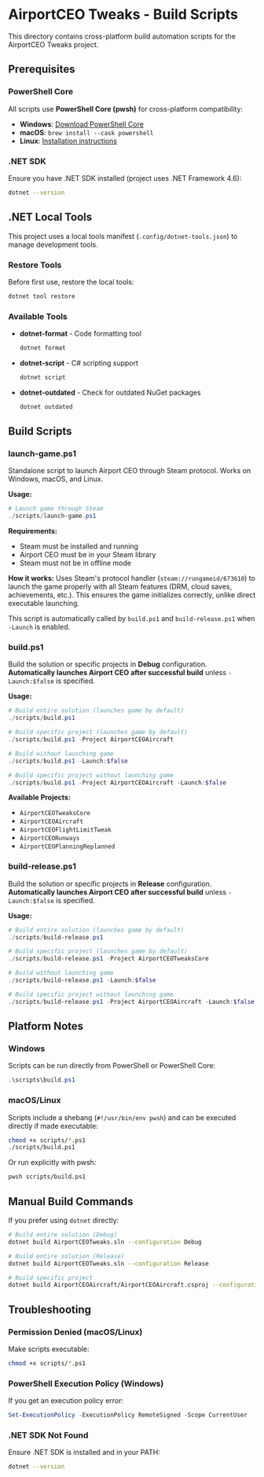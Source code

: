 # AirportCEO Tweaks - Build Scripts

This directory contains cross-platform build automation scripts for the AirportCEO Tweaks project.

## Prerequisites

### PowerShell Core

All scripts use **PowerShell Core (pwsh)** for cross-platform compatibility:

- **Windows**: [Download PowerShell Core](https://github.com/PowerShell/PowerShell#get-powershell)
- **macOS**: `brew install --cask powershell`
- **Linux**: [Installation instructions](https://docs.microsoft.com/en-us/powershell/scripting/install/installing-powershell-core-on-linux)

### .NET SDK

Ensure you have .NET SDK installed (project uses .NET Framework 4.6):

```bash
dotnet --version
```

## .NET Local Tools

This project uses a local tools manifest (`.config/dotnet-tools.json`) to manage development tools.

### Restore Tools

Before first use, restore the local tools:

```bash
dotnet tool restore
```

### Available Tools

- **dotnet-format** - Code formatting tool
  ```bash
  dotnet format
  ```
- **dotnet-script** - C# scripting support
  ```bash
  dotnet script
  ```
- **dotnet-outdated** - Check for outdated NuGet packages
  ```bash
  dotnet outdated
  ```

## Build Scripts

### launch-game.ps1

Standalone script to launch Airport CEO through Steam protocol. Works on Windows, macOS, and Linux.

**Usage:**

```powershell
# Launch game through Steam
./scripts/launch-game.ps1
```

**Requirements:**

- Steam must be installed and running
- Airport CEO must be in your Steam library
- Steam must not be in offline mode

**How it works:**
Uses Steam's protocol handler (`steam://rungameid/673610`) to launch the game properly with all Steam features (DRM, cloud saves, achievements, etc.). This ensures the game initializes correctly, unlike direct executable launching.

This script is automatically called by `build.ps1` and `build-release.ps1` when `-Launch` is enabled.

### build.ps1

Build the solution or specific projects in **Debug** configuration. **Automatically launches Airport CEO after successful build** unless `-Launch:$false` is specified.

**Usage:**

```powershell
# Build entire solution (launches game by default)
./scripts/build.ps1

# Build specific project (launches game by default)
./scripts/build.ps1 -Project AirportCEOAircraft

# Build without launching game
./scripts/build.ps1 -Launch:$false

# Build specific project without launching game
./scripts/build.ps1 -Project AirportCEOAircraft -Launch:$false
```

**Available Projects:**

- `AirportCEOTweaksCore`
- `AirportCEOAircraft`
- `AirportCEOFlightLimitTweak`
- `AirportCEORunways`
- `AirportCEOPlanningReplanned`

### build-release.ps1

Build the solution or specific projects in **Release** configuration. **Automatically launches Airport CEO after successful build** unless `-Launch:$false` is specified.

**Usage:**

```powershell
# Build entire solution (launches game by default)
./scripts/build-release.ps1

# Build specific project (launches game by default)
./scripts/build-release.ps1 -Project AirportCEOTweaksCore

# Build without launching game
./scripts/build-release.ps1 -Launch:$false

# Build specific project without launching game
./scripts/build-release.ps1 -Project AirportCEOAircraft -Launch:$false
```

## Platform Notes

### Windows

Scripts can be run directly from PowerShell or PowerShell Core:

```powershell
.\scripts\build.ps1
```

### macOS/Linux

Scripts include a shebang (`#!/usr/bin/env pwsh`) and can be executed directly if made executable:

```bash
chmod +x scripts/*.ps1
./scripts/build.ps1
```

Or run explicitly with pwsh:

```bash
pwsh scripts/build.ps1
```

## Manual Build Commands

If you prefer using `dotnet` directly:

```bash
# Build entire solution (Debug)
dotnet build AirportCEOTweaks.sln --configuration Debug

# Build entire solution (Release)
dotnet build AirportCEOTweaks.sln --configuration Release

# Build specific project
dotnet build AirportCEOAircraft/AirportCEOAircraft.csproj --configuration Debug
```

## Troubleshooting

### Permission Denied (macOS/Linux)

Make scripts executable:

```bash
chmod +x scripts/*.ps1
```

### PowerShell Execution Policy (Windows)

If you get an execution policy error:

```powershell
Set-ExecutionPolicy -ExecutionPolicy RemoteSigned -Scope CurrentUser
```

### .NET SDK Not Found

Ensure .NET SDK is installed and in your PATH:

```bash
dotnet --version
```

